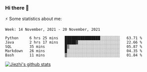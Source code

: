 ### Hi there 👋

⚡ Some statistics about me:


<!--START_SECTION:waka-->
```text
Week: 14 November, 2021 - 20 November, 2021

Python     6 hrs 25 mins   ████████████████░░░░░░░░░   63.71 % 
Java       2 hrs 17 mins   █████▓░░░░░░░░░░░░░░░░░░░   22.66 % 
SQL        35 mins         █▒░░░░░░░░░░░░░░░░░░░░░░░   05.87 % 
Markdown   26 mins         █░░░░░░░░░░░░░░░░░░░░░░░░   04.35 % 
Bash       11 mins         ▒░░░░░░░░░░░░░░░░░░░░░░░░   01.84 % 
```
<!--END_SECTION:waka-->





[![Jiezhi's github stats](https://github-readme-stats.vercel.app/api?username=Jiezhi&show_icons=true)](https://github.com/Jiezhi/github-readme-stats)

<!--
[![Top Langs](https://github-readme-stats.vercel.app/api/top-langs/?username=Jiezhi&hide=javascript,html)](https://github.com/Jiezhi/github-readme-stats)

**Jiezhi/Jiezhi** is a ✨ _special_ ✨ repository because its `README.md` (this file) appears on your GitHub profile.

Here are some ideas to get you started:

- 🔭 I’m currently working on ...
- 🌱 I’m currently learning ...
- 👯 I’m looking to collaborate on ...
- 🤔 I’m looking for help with ...
- 💬 Ask me about ...
- 📫 How to reach me: ...
- 😄 Pronouns: ...
- ⚡ Fun fact: ...
-->

